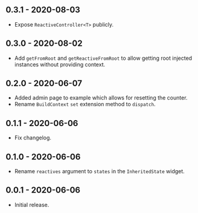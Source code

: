 ## 0.3.1 - 2020-08-03
* Expose `ReactiveController<T>` publicly. 

## 0.3.0 - 2020-08-02
* Add `getFromRoot` and `getReactiveFromRoot` to allow getting root injected instances without providing context. 

## 0.2.0 - 2020-06-07
* Added admin page to example which allows for resetting the counter.
* Rename `BuildContext` `set` extension method to `dispatch`. 

## 0.1.1 - 2020-06-06
* Fix changelog.

## 0.1.0 - 2020-06-06
* Rename `reactives` argument to `states` in the `InheritedState` widget.

## 0.0.1 - 2020-06-06
* Initial release.

